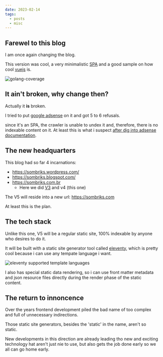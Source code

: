 ```yaml
---
date: 2023-02-14
tags:
  - posts
  - misc
---
```


## Farewel to this blog

I am once again changing the blog.

This version was cool, a very minimalistic
[SPA](https://en.wikipedia.org/wiki/Single-page_application) and a good sample
on how cool [vuejs](https://vuejs.org/) is.

![golang-coverage](post-pics/0041-farewell-old-blog/last-screenshot.png)

## It ain't broken, why change then?

Actually it **is** broken.

I tried to put [google adsense](https://www.google.com/adsense) on it and got 5
to 6 refusals.

since it's an SPA, the crawler is unable to undex it and, therefore, there is no
indexable content on it. At least this is what i suspect
[after dig into adsense documentation](https://support.google.com/adsense/answer/81904?hl=pt-BR&visit_id=638119984989682795-2409927824&rd=1#insufficient_content).

## The new headquarters

This blog had so far 4 incarnations:

- <https://sombriks.wordpress.com/>
- <https://sombriks.blogspot.com/>
- <https://sombriks.com.br>
  - Here we did [V3](https://sombriks.com.br/#/blog/0019-the-new-blog.md) and v4 (this one) 

The V5 will reside into a new url: <https://sombriks.com>

At least this is the plan.

## The tech stack

Unlike this one, V5 will be a regular static site, 100% indexable by anyone who
desires to do it.

It will be built with a static site generator tool called
[eleventy](https://www.11ty.dev/), which is pretty cool because i can use any
tempate language i want.

![eleventy supported template languages](post-pics/0041-farewell-old-blog/eleventy-template-languages.jpg)

I also has special static data rendering, so i can use front matter metadata and
json resource files directly during the render phase of the static content.

## The return to innoncence 

Over the years frontend development piled the bad name of too complex and full
of unnecessary indirections.

Those static site generators, besides the 'static' in the name, aren't so static.

New developments in this direction are already leading tho new and exciting
technology hat aren't just nie to use, but also gets the job done early so we
all can go home early.